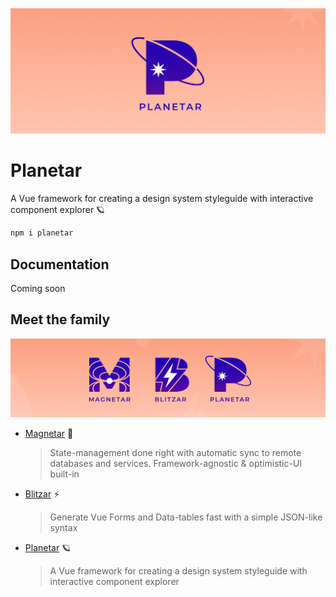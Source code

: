![hero](media/planetar-hero.png?raw=true)

# Planetar

A Vue framework for creating a design system styleguide with interactive component explorer 🪐

```sh
npm i planetar
```

## Documentation

Coming soon

## Meet the family

![](media/familar-hero.png?raw=true)

- [Magnetar](https://github.com/cycraft/magnetar) 🌟
  > State-management done right with automatic sync to remote databases and services. Framework-agnostic & optimistic-UI built-in
- [Blitzar](https://github.com/cycraft/blitzar) ⚡️
  > Generate Vue Forms and Data-tables fast with a simple JSON-like syntax
- [Planetar](https://github.com/cycraft/planetar) 🪐
  > A Vue framework for creating a design system styleguide with interactive component explorer
